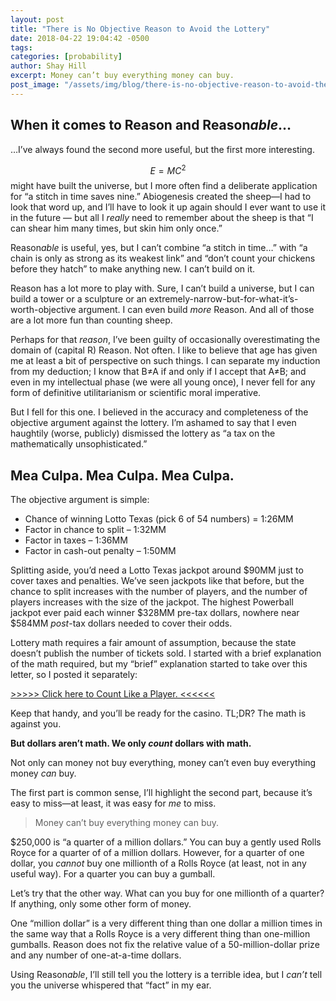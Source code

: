 ```yaml
---
layout: post
title: "There is No Objective Reason to Avoid the Lottery"
date: 2018-04-22 19:04:42 -0500
tags:
categories: [probability]
author: Shay Hill
excerpt: Money can’t buy everything money can buy.
post_image: "/assets/img/blog/there-is-no-objective-reason-to-avoid-the-lottery/sheep.png"
---
```


## When it comes to Reason and Reason*able*…
…I’ve always found the second more useful, but the first more interesting.

$$E=MC^2$$ might have built the universe, but I more often find a deliberate application for “a stitch in time saves nine.” Abiogenesis created the sheep—I had to look that word up, and I’ll have to look it up again should I ever want to use it in the future — but all I *really* need to remember about the sheep is that “I can shear him many times, but skin him only once.”

Reason*able* is useful, yes, but I can’t combine “a stitch in time…” with “a chain is only as strong as its weakest link” and “don’t count your chickens before they hatch” to make anything new. I can’t build on it.

Reason has a lot more to play with. Sure, I can’t build a universe, but I can build a tower or a sculpture or an extremely-narrow-but-for-what-it’s-worth-objective argument. I can even build *more* Reason. And all of those are a lot more fun than counting sheep.

Perhaps for that *reason*, I’ve been guilty of occasionally overestimating the domain of (capital R) Reason. Not often. I like to believe that age has given me at least a bit of perspective on such things. I can separate my induction from my deduction; I know that B≠A if and only if I accept that A≠B; and even in my intellectual phase (we were all young once), I never fell for any form of definitive utilitarianism or scientific moral imperative.

But I fell for this one. I believed in the accuracy and completeness of the objective argument against the lottery. I’m ashamed to say that I even haughtily (worse, publicly) dismissed the lottery as “a tax on the mathematically unsophisticated.”

## **Mea Culpa. Mea Culpa. Mea Culpa.**

The objective argument is simple:

* Chance of winning Lotto Texas (pick 6 of 54 numbers) = 1:26MM
* Factor in chance to split – 1:32MM
* Factor in taxes – 1:36MM
* Factor in cash-out penalty – 1:50MM

Splitting aside, you’d need a Lotto Texas jackpot around $90MM just to cover taxes and penalties. We’ve seen jackpots like that before, but the chance to split increases with the number of players, and the number of players increases with the size of the jackpot. The highest Powerball jackpot ever paid each winner $328MM pre-tax dollars, nowhere near $584MM *post*-tax dollars needed to cover their odds.

Lottery math requires a fair amount of assumption, because the state doesn’t publish the number of tickets sold. I started with a brief explanation of the math required, but my “brief” explanation started to take over this letter, so I posted it separately:

[>>>>> Click here to Count Like a Player. <<<<<<](/count-like-a-player/)

Keep that handy, and you’ll be ready for the casino. TL;DR? The math is against you.

**But dollars aren’t math. We only *count* dollars with math.**

Not only can money not buy everything, money can’t even buy everything money *can* buy.

The first part is common sense, I’ll highlight the second part, because it’s easy to miss—at least, it was easy for *me* to miss.

<blockquote class="pull-quote">
    <p markdown="span">Money can’t buy everything money can buy.</p>
</blockquote>

$250,000 is “a quarter of a million dollars.” You can buy a gently used Rolls Royce for a quarter of of a million dollars. However, for a quarter of one dollar, you *cannot* buy one millionth of a Rolls Royce (at least, not in any useful way). For a quarter you can buy a gumball.

Let’s try that the other way. What can you buy for one millionth of a quarter? If anything, only some other form of money.

One “million dollar” is a very different thing than one dollar a million times in the same way that a Rolls Royce is a very different thing than one-million gumballs. Reason does not fix the relative value of a 50-million-dollar prize and any number of one-at-a-time dollars.

Using Reason*able*, I’ll still tell you the lottery is a terrible idea, but I *can’t* tell you the universe whispered that “fact” in my ear.

